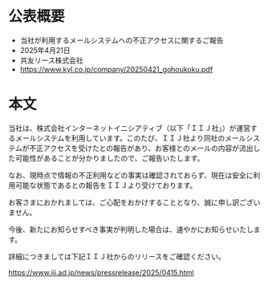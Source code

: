 # 公表概要
- 当社が利用するメールシステムへの不正アクセスに関するご報告 
- 2025年4月21日
- 共友リース株式会社
- https://www.kyl.co.jp/company/20250421_gohoukoku.pdf

# 本文
 当社は、株式会社インターネットイニシアティブ（以下「ＩＩＪ社」）が運営するメールシステムを利用しています。このたび、ＩＩＪ社より同社のメールシステムが不正アクセスを受けたとの報告があり、お客様とのメールの内容が流出した可能性があることが分かりましたので、ご報告いたします。

なお、現時点で情報の不正利用などの事実は確認されておらず、現在は安全に利用可能な状態であるとの報告をＩＩＪより受けております。

お客さまにおかれましては、ご心配をおかけすることとなり、誠に申し訳ございません。

今後、新たにお知らせすべき事実が判明した場合は、速やかにお知らせいたします。

詳細につきましては下記ＩＩＪ社からのリリースをご確認ください。

 https://www.iij.ad.jp/news/pressrelease/2025/0415.html 
